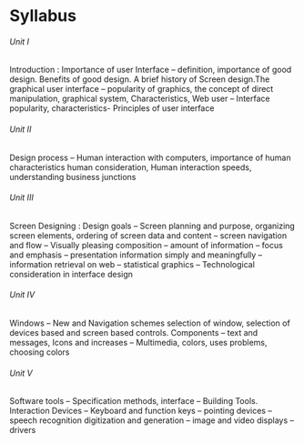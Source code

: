 # Syllabus

###### Unit I

Introduction : Importance of user Interface – definition, importance of good
design. Benefits of good design. A brief history of Screen design.The
graphical user interface – popularity of graphics, the concept of direct
manipulation, graphical system, Characteristics, Web user – Interface
popularity, characteristics- Principles of user interface

###### Unit II

Design process – Human interaction with computers, importance of human
characteristics human consideration, Human interaction speeds,
understanding business junctions
###### Unit III

Screen Designing : Design goals – Screen planning and purpose, organizing
screen elements, ordering of screen data and content – screen navigation
and flow – Visually pleasing composition – amount of information – focus
and emphasis – presentation information simply and meaningfully –
information retrieval on web – statistical graphics – Technological
consideration in interface design
###### Unit IV

Windows – New and Navigation schemes selection of window, selection of
devices based and screen based controls.
Components – text and messages, Icons and increases – Multimedia, colors, uses problems, choosing colors

###### Unit V

Software tools – Specification methods, interface – Building Tools.
Interaction Devices – Keyboard and function keys – pointing devices –
speech recognition digitization and generation – image and video displays –
drivers